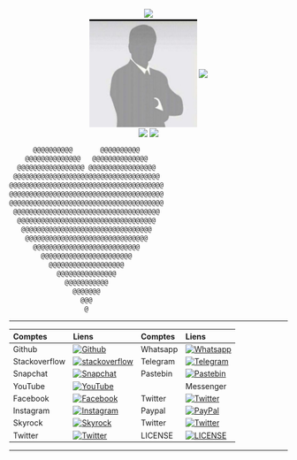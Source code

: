 <p align="center"> <img src=" https://github-readme-stats.vercel.app/api?username=Phantom-19&show_icons=true&theme=dark"/></br>
<img align="center" alt="profile pic" width="195px" src="https://raw.githubusercontent.com/Phantom-19/bash/master/fr.jpg"/>
<img align="center" src="https://github-readme-stats.anuraghazra1.vercel.app/api/top-langs/?username=Phantom-19&layout=compact&theme=radical"/></br>
<img align="center" src="https://github-readme-stats.anuraghazra1.vercel.app/api/pin/?username=Phantom-19&repo=compiler&theme=radical"/>
<img align="center" src="https://github-readme-stats.anuraghazra1.vercel.app/api/pin/?username=Phantom-19&repo=Facebook&theme=radical"/> </p> 

```        @@@@@@           @@@@@@
      @@@@@@@@@@       @@@@@@@@@@
    @@@@@@@@@@@@@@   @@@@@@@@@@@@@@
  @@@@@@@@@@@@@@@@@ @@@@@@@@@@@@@@@@@
 @@@@@@@@@@@@@@@@@@@@@@@@@@@@@@@@@@@@@
@@@@@@@@@@@@@@@@@@@@@@@@@@@@@@@@@@@@@@@
@@@@@@@@@@@@@@@@@@@@@@@@@@@@@@@@@@@@@@@
@@@@@@@@@@@@@@@@@@@@@@@@@@@@@@@@@@@@@@@
 @@@@@@@@@@@@@@@@@@@@@@@@@@@@@@@@@@@@@
  @@@@@@@@@@@@@@@@@@@@@@@@@@@@@@@@@@@
   @@@@@@@@@@@@@@@@@@@@@@@@@@@@@@@@@
    @@@@@@@@@@@@@@@@@@@@@@@@@@@@@@@
      @@@@@@@@@@@@@@@@@@@@@@@@@@@
        @@@@@@@@@@@@@@@@@@@@@@@
          @@@@@@@@@@@@@@@@@@@
            @@@@@@@@@@@@@@@
              @@@@@@@@@@@
                @@@@@@@
                  @@@
                   @
 ``` 
-------------------------------------------------------------------------------------------------------------------------------------------------------------------------------------------------------------------------------------------------------------------------------------------------------------------------------------------
| Comptes       |                                                                      Liens                                                                       |   Comptes       |                                               Liens                                                                                                 |
|:--------------|:-------------------------------------------------------------------------------------------------------------------------------------------------|:----------------|:------------------------------------------------------------------------------------------------------------------------------------------------------
| Github        |[![Github](https://img.shields.io/badge/Github-%40Phantom--19-cyan?logo=github)](https://github.com/Phantom-19)                                   | Whatsapp        |[![Whatsapp](https://img.shields.io/badge/Whatsapp-%40Faxel-whatsapp--green?logo=whatsapp)](https://wa.me/22555709610)                               |            
| Stackoverflow |[![stackoverflow](https://img.shields.io/badge/stackoverflow-%40Faxel-yellow?logo=stackoverflow)](https://stackoverflow.com/users/13364230/faxel?)| Telegram        |[![Telegram](https://img.shields.io/badge/Telegram-%40Faxelh-cyan?logo=telegram)](https://t.me/Faxelh)                                               |
| Snapchat      |[![Snapchat](https://img.shields.io/badge/Snapchat-%40McTony64-yellow?logo=snapchat)](https://www.snapchat.com/add/mctony64)                      | Pastebin        |[![Pastebin](https://img.shields.io/badge/Pastebin-%40Faxel-purple?logo=pastebin)](https://pastebin.com/u/Faxel)                                     |
| YouTube       |[![YouTube](https://img.shields.io/badge/Youtube-%40FasterAxel-red?logo=youtube)](https://www.youtube.com/c/FASTERAXEL?sub_confirmation=1)|       | Messenger       |[![Messenger](https://img.shields.io/badge/Chat-Messenger-blue?logo=messenger)](https://www.messenger.com/t/faxel19)                                 |
| Facebook      |[![Facebook](https://img.shields.io/badge/Facebook-%40Faxel--19-teal?logo=Facebook)](https://www.facebook.com/Faxel19)                            | Twitter         |[![Twitter](https://img.shields.io/badge/Twitter-%40Faxel-lightblue?logo=Twitter)](https://twitter.com/Faxel2020)                                    |
| Instagram     |[![Instagram](https://img.shields.io/badge/Instagram-%40faxel19-magenta?logo=instagram)](https://www.instagram.com/faxel19)                       | Paypal          |[![PayPal](https://img.shields.io/badge/PayPal-%20donate-green.svg?logo=paypal)](https://www.paypal.me/kouadioantoine)                               |
| Skyrock       |[![Skyrock](https://img.shields.io/badge/Skyrock-%40Faxel-brown?logo=skyrock)](https://Faxel.skyrock.com/profil/)                                 | Twitter         |[![Twitter](https://img.shields.io/twitter/follow/Faxel2020.svg?style=flat-square&label=Me%20suivre&logo=twitter)](https://twitter.com/Faxel2020)    |
| Twitter       |[![Twitter](https://img.shields.io/twitter/url/http/shields.io.svg?style=social)](https://twitter.com/Faxel2020)                                  | LICENSE         |[![LICENSE](https://img.shields.io/badge/License-MIT-lightgrey.svg?logo=License-MIT)](https://raw.githubusercontent.com/phantom-19/yutube/master/MIT)|                
--------------------------------------------------------------------------------------------------------------------------------------------------------------------------------------------------------------------------------------------------------------------------------------------------------------------------------------------

<!-- <p align="center"> <img src="https://raw.githubusercontent.com/Phantom-19/bash/master/fr.jpg" height="400"  width="400">
<img alt="Phantom-19' Statistiques Github" src="https://github-readme-stats.vercel.app/api?username=Phantom-19&show_icons=true&theme=dark"/>
<img alt="profile pic" width="195px" src="https://raw.githubusercontent.com/Phantom-19/bash/master/fr.jpg"/> 
<img src="https://github-readme-stats.anuraghazra1.vercel.app/api/top-langs/?username=Phantom-19&hide=ruby,perl&hide_border=true"/> </p> 
<img alt="Phantom-19' Statistiques Github" src=" https://github-readme-stats.vercel.app/api?username=Phantom-19&show_icons=true&include_all_commits=true&hide_border=true "/>-->
